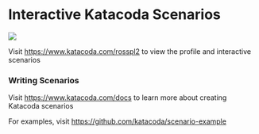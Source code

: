 # Interactive Katacoda Scenarios

[![](http://shields.katacoda.com/katacoda/rosspl2/count.svg)](https://www.katacoda.com/rosspl2 "Get your profile on Katacoda.com")

Visit https://www.katacoda.com/rosspl2 to view the profile and interactive scenarios

### Writing Scenarios
Visit https://www.katacoda.com/docs to learn more about creating Katacoda scenarios

For examples, visit https://github.com/katacoda/scenario-example
